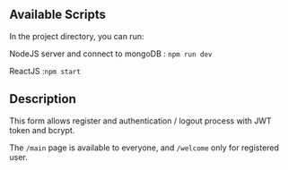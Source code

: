 ## Available Scripts

In the project directory, you can run:

NodeJS server and connect to mongoDB :  `npm run dev`

ReactJS :`npm start`

## Description

This form allows register and authentication / logout process with JWT token and bcrypt. 

The `/main` page is available to everyone, and `/welcome` only for registered user.

